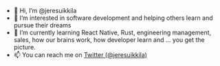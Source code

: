 - 👋 Hi, I’m @jeresuikkila
- 👀 I’m interested in software development and helping others learn and pursue their dreams
- 🌱 I’m currently learning React Native, Rust, engineering management, sales, how our brains work, how developer learn and ... you get the picture.
- 📫 You can reach me on [Twitter (@jeresuikkila)](https://twitter.com/jeresuikkila)

<!---
jeresuikkila/jeresuikkila is a ✨ special ✨ repository because its `README.md` (this file) appears on your GitHub profile.
You can click the Preview link to take a look at your changes.
--->
